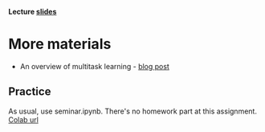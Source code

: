 __Lecture [slides](https://wiki.school.yandex.ru/shad/groups/2017/Semester3/NLP/.files/nlp1809multitask.pdf)__

# More materials
* An overview of multitask learning - [blog post](http://ruder.io/multi-task/)

## Practice
As usual, use seminar.ipynb.
There's no homework part at this assignment.
[Colab url](https://colab.research.google.com/github/yandexdataschool/nlp_course/blob/master/week08_multitask/homework.ipynb)
